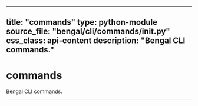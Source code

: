 
---
title: "commands"
type: python-module
source_file: "bengal/cli/commands/__init__.py"
css_class: api-content
description: "Bengal CLI commands."
---

# commands

Bengal CLI commands.

---


